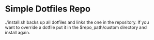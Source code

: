 Simple Dotfiles Repo
====================

./install.sh backs up all dotfiles and links the one in the repository.
If you want to override a dotfile put it in the $repo_path/custom directory and install again.
